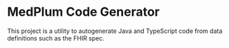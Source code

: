 # MedPlum Code Generator

This project is a utility to autogenerate Java and TypeScript code from data definitions such as the FHIR spec.
